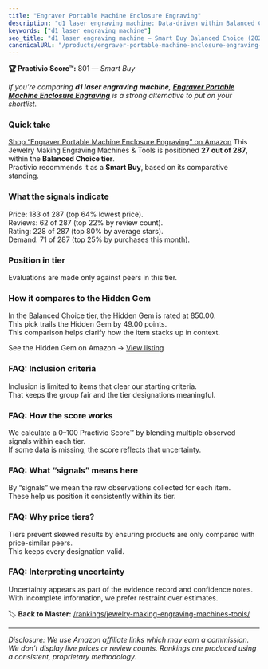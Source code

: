 ```yaml
---
title: "Engraver Portable Machine Enclosure Engraving"
description: "d1 laser engraving machine: Data-driven within Balanced Choice ranking using the Practivio Score™. Positioned by quality, value, demand, findability, momentum."
keywords: ["d1 laser engraving machine"]
seo_title: "d1 laser engraving machine — Smart Buy Balanced Choice (2025)"
canonicalURL: "/products/engraver-portable-machine-enclosure-engraving-B0DHGM1RTD/"
---
```


**🏆 Practivio Score™:** 801 — _Smart Buy_


*If you're comparing **d1 laser engraving machine**, **[Engraver Portable Machine Enclosure Engraving](https://www.amazon.com/dp/B0DHGM1RTD?tag=practivio-20)** is a strong alternative to put on your shortlist.*
### Quick take
[Shop “Engraver Portable Machine Enclosure Engraving” on Amazon](https://www.amazon.com/dp/B0DHGM1RTD?tag=practivio-20)
This Jewelry Making Engraving Machines & Tools is positioned **27 out of 287**, within the **Balanced Choice tier**.  
Practivio recommends it as a **Smart Buy**, based on its comparative standing.

### What the signals indicate
Price: 183 of 287 (top 64% lowest price).  
Reviews: 62 of 287 (top 22% by review count).  
Rating: 228 of 287 (top 80% by average stars).  
Demand: 71 of 287 (top 25% by purchases this month).

### Position in tier
Evaluations are made only against peers in this tier.

### How it compares to the Hidden Gem
In the Balanced Choice tier, the Hidden Gem is rated at 850.00.  
This pick trails the Hidden Gem by 49.00 points.  
This comparison helps clarify how the item stacks up in context.  

See the Hidden Gem on Amazon → [View listing](https://www.amazon.com/dp/B01M1SJNVU?tag=practivio-20)

### FAQ: Inclusion criteria
Inclusion is limited to items that clear our starting criteria.  
That keeps the group fair and the tier designations meaningful.

### FAQ: How the score works
We calculate a 0–100 Practivio Score™ by blending multiple observed signals within each tier.  
If some data is missing, the score reflects that uncertainty.

### FAQ: What “signals” means here
By “signals” we mean the raw observations collected for each item.  
These help us position it consistently within its tier.

### FAQ: Why price tiers?
Tiers prevent skewed results by ensuring products are only compared with price-similar peers.  
This keeps every designation valid.

### FAQ: Interpreting uncertainty
Uncertainty appears as part of the evidence record and confidence notes.  
With incomplete information, we prefer restraint over estimates.


🏷️ **Back to Master:** [/rankings/jewelry-making-engraving-machines-tools/](/rankings/jewelry-making-engraving-machines-tools/)

---
_Disclosure: We use Amazon affiliate links which may earn a commission. We don’t display live prices or review counts. Rankings are produced using a consistent, proprietary methodology._
